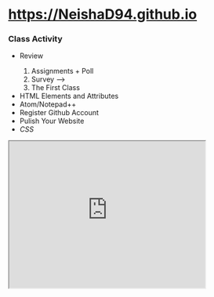 # https://NeishaD94.github.io
  
<DOCTYPE html>
<html>
<head>
</head>

<body>
<h3>Class Activity</h3>

<ul>
  <li>Review</li>
    <ol>
      <li>Assignments + Poll</li>
      <li>Survey --> </li>
      <li>The First Class</li>
    </ol>
  <li>HTML Elements and Attributes</li>
  <li>Atom/Notepad++</li>
  <li>Register Github Account</li>
  <li>Pulish Your Website</li>
  <li><i>CSS</i></li>
</ul>

<iframe src="https://us02web.zoom.us/postattendee?id=2" width="400" height="300"></iframe>


</body>
</html>
